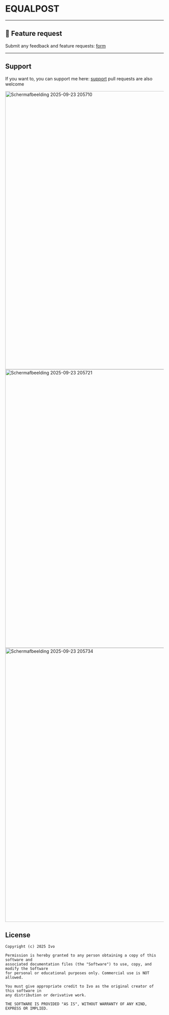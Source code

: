 # EQUALPOST
---

## 💬 Feature request

Submit any feedback and feature requests: 
[form](https://docs.google.com/forms/d/e/1FAIpQLSeEaSqr6L2pTQDarLO__wZtefVuemrhMb8RDdX6vQSWNEjZzQ/viewform?usp=header/)

---
## Support
If you want to, you can support me here: [support](https://buymeacoffee.com/ivocreator)
pull requests are also welcome


<img width="1676" height="881" alt="Schermafbeelding 2025-09-23 205710" src="https://github.com/user-attachments/assets/a1ad98ea-07ed-4198-a996-ce14953f1082" />
<img width="920" height="882" alt="Schermafbeelding 2025-09-23 205721" src="https://github.com/user-attachments/assets/52f7a02d-593d-483e-9735-03c1b30b9993" />
<img width="1199" height="868" alt="Schermafbeelding 2025-09-23 205734" src="https://github.com/user-attachments/assets/5fa075f5-0cbb-4df1-bc2e-34984e65852a" />


## License

```text
Copyright (c) 2025 Ivo

Permission is hereby granted to any person obtaining a copy of this software and 
associated documentation files (the "Software") to use, copy, and modify the Software 
for personal or educational purposes only. Commercial use is NOT allowed.

You must give appropriate credit to Ivo as the original creator of this software in 
any distribution or derivative work.

THE SOFTWARE IS PROVIDED "AS IS", WITHOUT WARRANTY OF ANY KIND, EXPRESS OR IMPLIED.
```

